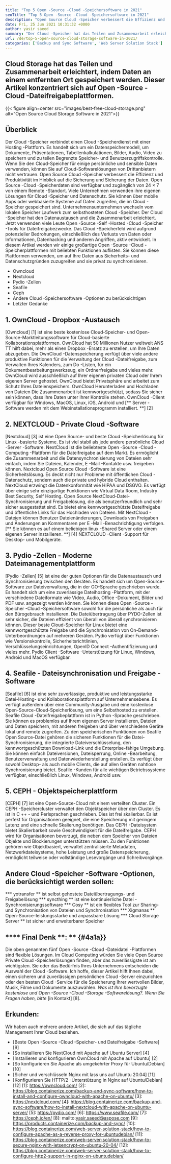```yaml
---
title: "Top 5 Open -Source -Cloud -Speichersoftware in 2021" 
seoTitle: "Top 5 Open -Source -Cloud -Speichersoftware in 2021" 
description: "Open Source Cloud -Speicher verbessert die Effizienz und Produktivität im Hinblick auf die Sicherung und Sicherung der Daten. Dieser Artikel konzentriert sich auf beste Cloud -Speicher -Apps" 
date: Fri, 25 Jun 2021 10:31:32 +0000
author: yasir saeed
summary: "Der Cloud -Speicher hat das Teilen und Zusammenarbeit erleichtert, indem Daten an einem entfernten Ort gespeichert werden. Dieser Artikel konzentriert sich auf Open -Source -Cloud -Dateifreigabeplattformen." 
url: /de/top-5-open-source-cloud-storage-software-in-2021/
categories: ['Backup and Sync Software', 'Web Server Solution Stack']
---
```


## Cloud Storage hat das Teilen und Zusammenarbeit erleichtert, indem Daten an einem entfernten Ort gespeichert werden. Dieser Artikel konzentriert sich auf Open -Source -Cloud -Dateifreigabeplattformen.

{{< figure align=center src="images/best-free-cloud-storage.png" alt="Open Source Cloud Storage Software in 2021">}}


## **Überblick**
Der Cloud -Speicher verbindet einen Cloud -Speicherdienst mit einer Hosting -Plattform. Es handelt sich um ein Datenspeichermodell, um Dokumente, Präsentationen, Tabellenkalkulationen, Bilder, Audio, Video zu speichern und zu teilen Begrenzte Speicher- und Benutzerzugriffskontrolle. Wenn Sie den Cloud-Speicher für einige persönliche und sensible Daten verwenden, können Sie auf Cloud-Softwarelösungen von Drittanbietern nicht vertrauen. Open Source Cloud -Speicher verbessert die Effizienz und Produktivität im Hinblick auf die Sicherung und Sicherung der Daten.
Open Source -Cloud -Speicherdaten sind verfügbar und zugänglich von 24 × 7 von einem Remote -Standort. Viele Unternehmen verwenden ihre eigenen Lösungen für Cloud -Speicher und Datenschutz. Sie können über mobile Apps oder webbasierte Systeme auf Daten zugreifen, die im Cloud -Speicher gespeichert sind. Unternehmensunternehmen wechseln vom lokalen Speicher Laufwerk zum selbsthosteten Cloud -Speicher. Der Cloud -Speicher hat den Datenaustausch und die Zusammenarbeit erleichtert. Jetzt verwenden viele Leute Open -Source -Self -Hosted -Cloud -Speicher -Tools für Dateifreigabezwecke. Das Cloud -Speicherfeld wird aufgrund potenzieller Bedrohungen, einschließlich des Verlusts von Daten oder Informationen, Datenhacking und anderen Angriffen, aktiv entwickelt.
In diesem Artikel werden wir einige großartige Open -Source -Cloud -Speicherplattformen mit beliebten Funktionen auflisten. Sie können diese Plattformen verwenden, um auf Ihre Daten aus Sicherheits- und Datenschutzgründen zuzugreifen und sie privat zu synchronisieren.
  * Owncloud
  * Nextcloud
  * Pydio -Zellen
  * Seafile
  * Ceph
  * Andere Cloud -Speichersoftware -Optionen zu berücksichtigen
  * Letzter Gedanke

## 1. OwnCloud - Dropbox -Austausch
[Owncloud] [1] ist eine beste kostenlose Cloud-Speicher- und Open-Source-Marktleitungssoftware für Cloud-basierte Kollaborationsplattformen. OwnCloud hat 50 Millionen Nutzer weltweit ANS TT hilft dabei, mehr als einen Dropbox -Ersatz zu erstellen, um Ihre Daten abzugeben. Die OwnCloud -Datenspeicherung verfügt über viele andere produktive Funktionen für die Verwaltung der Cloud -Dateifreigabe, zum Verwalten Ihres Kalenders, zum Do -Listen, für ein Dokumentbearbeitungswerkzeug, ein Ordnerfreigabe und vieles mehr. OwnCloud wird ausschließlich auf Ihrer eigenen privaten Cloud oder Ihrem eigenen Server gehostet. OwnCloud bietet Privatsphäre und arbeitet zum Schutz Ihres Dateienspeichers. OwnCloud Herunterladen und Hochladen von Dateien Die Zusammenarbeit ist kennwortgeschützt, sodass Sie sicher sein können, dass Ihre Daten unter Ihrer Kontrolle stehen.
OwnCloud -Client verfügbar für Windows, MacOS, Linux, iOS, Android und [** Server -Software werden mit dem Webinstallationsprogramm installiert. **] [2]

## 2. NEXTCLOUD - Private Cloud -Software
[Nextcloud] [3] ist eine Open Source- und beste Cloud -Speicherlösung für Linux -basierte Systeme. Es ist viel stabil als jede andere persönliche Cloud -Server -Software. NextCloud ist die beliebteste Open -Source -Cloud -Computing -Plattform für die Dateifreigabe auf dem Markt. Es ermöglicht die Zusammenarbeit und die Datensynchronisierung von Dateien sehr einfach, indem Sie Dateien, Kalender, E -Mail -Kontakte usw. freigeben können. Nextcloud Open Source Cloud -Software ist eine Sicherheitslösung. Es deckt nicht nur Probleme mit öffentlichen Cloud -Datenschutz, sondern auch die private und hybride Cloud enthalten. NextCloud erzwingt die Datenkonformität wie HIPAA und DSGVO.
Es verfügt über einige sehr einzigartige Funktionen wie Virtual Data Room, Industry Best Security, Self Hosting. Open Source NextCloud-Datei-Synchronisierung und Freigabelösung, die als benutzerfreundlich und sehr sicher ausgestattet sind. Es bietet eine kennwortgeschützte Dateifreigabe und öffentliche Links für das Hochladen von Dateien. Mit NextCloud -Dateien können Benutzer Dateienänderungen, Downloads von Freigaben und Änderungen an Kommentaren per E -Mail -Benachrichtigung verfolgen. [** Sie können es auf einem beliebigen linux -Shared Server oder einem eigenen Server installieren. **] [4]
NEXTCLOUD -Client -Support für Desktop- und Mobilgeräte.

## 3. Pydio -Zellen - Moderne Dateimanagementplattform
[Pydio -Zellen] [5] ist eine der guten Optionen für die Datenaustausch und Synchronisierung zwischen den Geräten. Es handelt sich um Open-Source-Software zur Dateiverwaltung, die in der GO-Sprache geschrieben wurde. Es handelt sich um eine zuverlässige Dateihosting -Plattform, mit der verschiedene Dateiformate wie Video, Audio, Office -Dokument, Bilder und PDF usw. angezeigt werden können. Sie können diese Open -Source -Speicher -Cloud -Speichersoftware sowohl für die persönliche als auch für den Bürogebrauch installieren. Die Dateiübertragung über PYDO-Zellen ist sehr sicher, die Dateien effizient von überall von überall synchronisieren können. Dieser beste Cloud-Speicher für Linux bietet eine kennwortgeschützte Freigabe und die Synchronisation von On-Demand-Unterbeordnungen auf mehreren Geräten. Pydio verfügt über Funktionen wie Versionskontrolle, Sicherheitsrichtlinien, Verschlüsselungseinrichtungen, OpenID Connect -Authentifizierung und vieles mehr.
Pydio Client -Software -Unterstützung für Linux, Windows, Android und MacOS verfügbar.

## 4. Seafile - Dateisynchronisation und Freigabe -Software
[Seafile] [6] ist eine sehr zuverlässige, produktive und leistungsstarke Datei-Hosting- und Kollaborationsplattform auf Unternehmensebene. Es verfügt außerdem über eine Community-Ausgabe und eine kostenlose Open-Source-Cloud-Speicherlösung, um eine Selbsthosted zu erstellen. Seafile Cloud -Dateifreigabeplattform ist in Python -Sprache geschrieben.
Sie können es problemlos auf Ihrem eigenen Server installieren, Dateien und Daten speichern, mit anderen freigeben und über verschiedene Geräte lokal und remote zugreifen. Zu den speicherischen Funktionen von Seafile Open Source-Datei gehören die sicheren Funktionen für die Datei-Synchronisierung, die integrierte Dateiverschlüsselung, den kennwortgeschützten Download-Link und die Enterprise-fähige Umgebung. Sie können einfach Dateiversionen, Dateisperrung, Online -Bearbeitung, Benutzerverwaltung und Datenwiederherstellung erstellen. Es verfügt über sowohl Desktop- als auch mobile Clients, die auf allen Geräten nahtlose Synchronisierung bietet.
Seafile -Kunden für alle wichtigen Betriebssysteme verfügbar, einschließlich Linux, Windows, Android usw.

## 5. CEPH - Objektspeicherplattform
[CEPH] [7] ist eine Open-Source-Cloud mit einem verteilten Cluster. Ein CEPH -Speichercluster verwaltet den Objektspeicher über den Cluster. Es ist in C ++ - und Perlsprachen geschrieben. Dies ist frei skalierbar. Es ist perfekt für Organisationen geeignet, die eine Speicherung mit geringem Latenz und eine schnelle Skalierung benötigen. Das CEPH -Dateisystem bietet Skalierbarkeit sowie Geschwindigkeit für die Dateifreigabe. CEPH wird für Organisationen bevorzugt, die neben dem Speicher von Dateien Objekte und Blockierungen unterstützen müssen.
Zu den Funktionen gehören wie Objektbasiert, verwaltet zentralisierte Metadaten, Netzwerkdateisysteme, hohe Leistung und große Datenspeicherung, ermöglicht teilweise oder vollständige Lesevorgänge und Schreibvorgänge.

## Andere Cloud -Speicher -Software -Optionen, die berücksichtigt werden sollen:
  *** yotransfer ** ist selbst gehostete Dateiübertragungs- und Freigabelösung
  *** syncthing ** ist eine kontinuierliche Datei -Synchronisierungssoftware
  *** Cosy ** ist ein flexibles Tool zur Sharing- und Synchronisation von Dateien und Synchronisation
  *** Xigmanas ** Open-Source-leistungsstarke und anpassbare Lösung
  *** Cloud Storage Server ** ist sicher und erweiterbarer Speicher

## **** Final Denk **: ** {#4a1a}}
Die oben genannten fünf Open -Source -Cloud -Dateidatei -Plattformen sind flexible Lösungen. Im Cloud Computing würden Sie viele Open Source Private Cloud -Speicherlösungen finden, aber das zuverlässigste ist am wichtigsten. Sie oder das Bedürfnis Ihres Unternehmens entscheiden die Auswahl der Cloud -Software. Ich hoffe, dieser Artikel hilft Ihnen dabei, einen sicheren und zuverlässigen persönlichen Cloud -Server einzurichten oder den besten Cloud -Service für die Speicherung Ihrer wertvollen Bilder, Musik, Filme und Dokumente auszuwählen.
_Was ist Ihre bevorzugte kostenlose und Open -Source -Cloud -Storage -Softwarelösung?. Wenn Sie Fragen haben, bitte_ [in Kontakt] [8].

## Erkunden:
Wir haben auch mehrere andere Artikel, die sich auf das tägliche Management Ihrer Cloud beziehen.
  * [Beste Open -Source -Cloud -Speicher- und Dateifreigabe -Software] [9]
  * [So installieren Sie NextCloud mit Apache auf Ubuntu Server] [4]
  * [Installieren und konfigurieren OwnCloud mit Apache auf Ubuntu] [2]
  * [So konfigurieren Sie Apache als umgekehrter Proxy für Ubuntu/Debian] [10]
  * [Sicher und verschlüsseln Nginx mit lass uns auf Ubuntu 20.04] [11]
  * [Konfigurieren Sie HTTP/2 -Unterstützung in Nginx auf Ubuntu/Debian] [12]
[1]: https://owncloud.com/
[2]: https://blog.containerize.com/backup-and-sync-software/how-to-install-and-configure-owncloud-with-apache-on-ubuntu/
[3]: https://nextcloud.com/
[4]: https://blog.containerize.com/backup-and-sync-software/how-to-install-nextcloud-with-apache-on-ubuntu-server/
[5]: https://pydio.com/
[6]: https://www.seafile.com/
[7]: https://ceph.io/en/
[8]: mailto:yasir.saeed@aspose.com
[9]: https://products.containerize.com/backup-and-sync/
[10]: https://blog.containerize.com/web-server-solution-stack/how-to-configure-apache-as-a-reverse-proxy-for-ubuntudebian/
[11]: https://blog.containerize.com/web-server-solution-stack/how-to-secure-nginx-with-letsencrypt-on-ubuntu-20-04/
[12]: https://blog.containerize.com/web-server-solution-stack/how-to-configure-http2-support-in-nginx-on-ubuntudebian/
